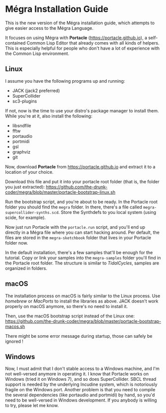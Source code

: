 # Mégra Installation Guide

This is the new version of the Mégra installation guide, which attempts to give easier access to
the Mégra Language.

It focuses on using Mégra with **Portacle** (https://portacle.github.io), a self-contained Common Lisp
Editor that already comes with all kinds of helpers. This is especially helpful for people who don't have
a lot of experience with the Common Lisp environment.

## Linux
I assume you have the following programs up and running: 

* JACK (jack2 preferred)
* SuperCollider
* sc3-plugins

If not, now is the time to use your distro's package manager to install them. While you're at it,
also install the following:

* libsndfile
* fftw
* portaudio 
* portmidi
* gsl
* graphviz
* git

Now, download **Portacle** from https://portacle.github.io and extract it to a location of your choice.

Download this file and put it into your portacle root folder (that is, the folder you just extracted):
https://github.com/the-drunk-coder/megra/blob/master/portacle-bootstrap-linux.sh

Run the bootstrap script, and you're about to be ready. In the Portacle root folder you should find the `megra` folder. In there, there's a file called `megra-supercollider-synths.scd`. Store the Synthdefs to you local system (using scide, for example). 

Now just run Portacle with the `portacle.run` script, and you'll end up directly in a Mégra file where you can start hacking around. Per default, the files are stored in the `megra-sketchbook` folder that lives in your Portacle folder now.

In the default installation, there's a few samples that'll be enough for the tutorial. Copy or link your samples into the `megra-samples` folder you'll find in the Portacle root folder. The structure is similar to *TidalCycles*, samples are organized in folders. 

## macOS

The installation process on macOS is fairly similar to the Linux process. Use *homebrew* or *MacPorts* to install the libraries as above. JACK doesn't work properly on macOS anymore, so there's no need to install it.

Then, use the macOS bootstrap script instead of the Linux one:
https://github.com/the-drunk-coder/megra/blob/master/portacle-bootstrap-macos.sh

There might be some error message during startup, those can safely be ignored ! 

## Windows
Now, I must admit that I don't stable access to a Windows machine, and I'm not well-versed anymore 
in operating it. I know that Portacle works on Windows (tried it on Windows 7), and so does SuperCollider.
SBCL thread support is needed by the underlying Incudine system, which is notoriously fragile on the Windows port.
Another problem is that you need to compile the several dependencies (like portaudio and portmidi)
by hand, so you'd need to be well-versed in Windows development. If you anybody is willing to try, please let
me know.
